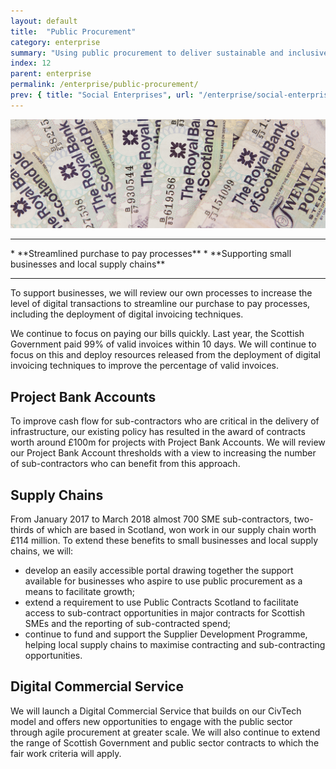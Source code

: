 ```yaml
---
layout: default
title:  "Public Procurement"
category: enterprise
summary: "Using public procurement to deliver sustainable and inclusive economic growth."
index: 12
parent: enterprise
permalink: /enterprise/public-procurement/
prev: { title: "Social Enterprises", url: "/enterprise/social-enterprises/" }
---
```


![Money](/assets/images/pageimages/enterprise11.jpg)
<br>
<hr>
* **Streamlined purchase to pay processes**
* **Supporting small businesses and local supply chains**

<hr>

To support businesses, we will review our own processes to increase the level of digital transactions to streamline our purchase to pay processes, including the deployment of digital invoicing techniques. 

We continue to focus on paying our bills quickly. Last year, the Scottish Government paid 99% of valid invoices within 10 days. We will continue to focus on this and deploy resources released from the deployment of digital invoicing techniques to improve the percentage of valid invoices. 

## Project Bank Accounts

To improve cash flow for sub-contractors who are critical in the delivery of infrastructure, our existing policy has resulted in the award of contracts worth around £100m for projects with Project Bank Accounts. We will review our Project Bank Account thresholds with a view to increasing the number of sub-contractors who can benefit from this approach.

## Supply Chains

From January 2017 to March 2018 almost 700 SME sub-contractors, two-thirds of which are based in Scotland, won work in our supply chain worth £114 million. To extend these benefits to small businesses and local supply chains, we will:
* develop an easily accessible portal drawing together the support available for businesses who aspire to use public procurement as a means to facilitate growth;
* extend a requirement to use Public Contracts Scotland to facilitate access to sub-contract opportunities in major contracts for Scottish SMEs and the reporting of sub-contracted spend; 
* continue to fund and support the Supplier Development Programme, helping local supply chains to maximise contracting and sub-contracting opportunities.

## Digital Commercial Service 

We will launch a Digital Commercial Service that builds on our CivTech model and offers new opportunities to engage with the public sector through agile procurement at greater scale. We will also continue to extend the range of Scottish Government and public sector contracts to which the fair work criteria will apply.

